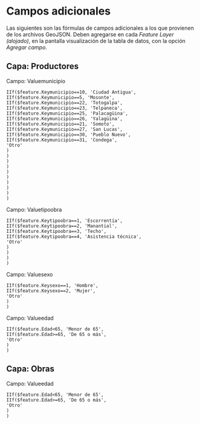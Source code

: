 # Campos adicionales
Las siguientes son las fórmulas de campos adicionales a los que provienen de los archivos GeoJSON. Deben agregarse en cada _Feature Layer (alojado)_, en la pantalla visualización de la tabla de datos, con la opción _Agregar campo_.

## Capa: Productores
Campo: Valuemunicipio
```terminal
IIf($feature.Keymunicipio==10, 'Ciudad Antigua', 
IIf($feature.Keymunicipio==5, 'Mosonte',
IIf($feature.Keymunicipio==22, 'Totogalpa', 
IIf($feature.Keymunicipio==23, 'Telpaneca', 
IIf($feature.Keymunicipio==25, 'Palacagüina', 
IIf($feature.Keymunicipio==26, 'Yalagüina', 
IIf($feature.Keymunicipio==21, 'Somoto', 
IIf($feature.Keymunicipio==27, 'San Lucas', 
IIf($feature.Keymunicipio==30, 'Pueblo Nuevo', 
IIf($feature.Keymunicipio==31, 'Condega',  
'Otro'
)
)
)
)
)
)
)
)
)
)
```

Campo: Valuetipoobra
```terminal
IIf($feature.Keytipoobra==1, 'Escorrentía', 
IIf($feature.Keytipoobra==2, 'Manantial',
IIf($feature.Keytipoobra==3, 'Techo', 
IIf($feature.Keytipoobra==4, 'Asistencia técnica', 
'Otro'
)
)
)
)
```

Campo: Valuesexo
```terminal
IIf($feature.Keysexo==1, 'Hombre', 
IIf($feature.Keysexo==2, 'Mujer',
'Otro'
)
)
```

Campo: Valueedad
```terminal
IIf($feature.Edad<65, 'Menor de 65', 
IIf($feature.Edad>=65, 'De 65 o más',
'Otro'
)
)
```

## Capa: Obras
Campo: Valueedad
```terminal
IIf($feature.Edad<65, 'Menor de 65', 
IIf($feature.Edad>=65, 'De 65 o más',
'Otro'
)
)
```
